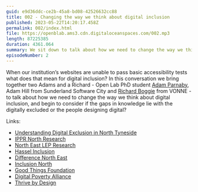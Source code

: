 ```yaml
---
guid: e9d36ddc-ce2b-45a8-bd08-42526632cc88
title: 002 - Changing the way we think about digital inclusion
published: 2023-05-22T14:20:17.458Z
permalink: 002/index.html
file: https://openblab.ams3.cdn.digitaloceanspaces.com/002.mp3
length: 87225385
duration: 4361.064
summary: We sit down to talk about how we need to change the way we think about digital inclusion.
episodeNumber: 2
---
```


When our institution’s websites are unable to pass basic accessibility tests what does that mean for digital inclusion? In this conversation we bring together two Adams and a Richard - Open Lab PhD student [Adam Parnaby](https://openlab.ncl.ac.uk/people/adam-parnaby/), Adam Hill from Sunderland Software City and [Richard Boggie](https://twitter.com/reb_678) from VONNE - to talk about how we need to change the way we think about digital inclusion, and begin to consider if the gaps in knowledge lie with the digitally excluded or the people designing digital?

Links:

- [Understanding Digital Exclusion in North Tyneside](https://researchportal.northumbria.ac.uk/files/92647842/Executive_Summary_Understanding_Digital_Exclusion_across_North_Tyneside.pdf)
- [IPPR North Research](https://www.ippr.org/files/2021-09/north-east-digital-exclusion-september21.pdf)
- [North East LEP Research](https://evidencehub.northeastlep.co.uk/report/digital-exclusion-in-the-north-east-lep-area)
- [Hassel Inclusion](https://www.hassellinclusion.com/)
- [Difference North East](https://differencenortheast.org.uk/)
- [Inclusion North](https://inclusionnorth.org/)
- [Good Things Foundation](https://www.goodthingsfoundation.org/)
- [Digital Poverty Alliance](https://digitalpovertyalliance.org/)
- [Thrive by Design](https://www.thrivebydesign.org.uk/)
